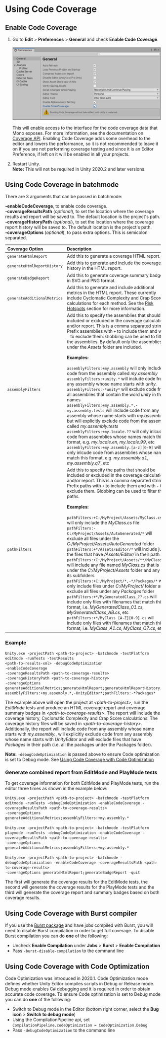 # Using Code Coverage

## Enable Code Coverage

1. Go to **Edit** > **Preferences** > **General** and check **Enable Code Coverage**.<br/><br/>
![Enable Code Coverage](images/enable_coverage.png)

    This will enable access to the interface for the code coverage data that Mono exposes. For more information, see the documentation on [Coverage API](https://docs.unity3d.com/ScriptReference/TestTools.Coverage.html). Enabling Code Coverage adds some overhead to the editor and lowers the performance, so it is not recommended to leave it on if you are not performing coverage testing and since it is an Editor Preference, if left on it will be enabled in all your projects.

2. Restart Unity.  
  **Note:** This will not be required in Unity 2020.2 and later versions. 

## Using Code Coverage in batchmode

There are 3 arguments that can be passed in batchmode:

**-enableCodeCoverage**, to enable code coverage.  
**-coverageResultsPath** (_optional_), to set the location where the coverage results and report will be saved to. The default location is the project's path.  
**-coverageHistoryPath** (_optional_), to set the location where the coverage report history will be saved to. The default location is the project's path.  
**-coverageOptions** (_optional_), to pass extra options. This is semicolon separated.   

|Coverage Option|Description|
|:---|:---|
|`generateHtmlReport`|Add this to generate a coverage HTML report.|
|`generateHtmlReportHistory`|Add this to generate and include the coverage history in the HTML report.|
|`generateBadgeReport`|Add this to generate coverage summary badges in SVG and PNG format.|
|`generateAdditionalMetrics`|Add this to generate and include additional metrics in the HTML report. These currently include Cyclomatic Complexity and Crap Score calculations for each method. See the [Risk Hotspots](HowToInterpretResults.md#risk-hotspots) section for more information.|
|`assemblyFilters`|Add this to specify the assemblies that should be included or excluded in the coverage calculation and/or report. This is a comma separated string. Prefix assemblies with `+` to include them and with `-` to exclude them. Globbing can be used to filter the assemblies. By default only the assemblies under the *Assets* folder are included.<br/><br/>**Examples:**<br/><br/>`assemblyFilters:+my.assembly` will only include code from the assembly called _my.assembly_ <br/>`assemblyFilters:+unity.*` will include code from any assembly whose name starts with _unity._<br/>`assemblyFilters:-*unity*` will exclude code from all assemblies that contain the word _unity_ in their names<br/>`assemblyFilters:+my.assembly.*,-my.assembly.tests` will include code from any assembly whose name starts with _my.assembly._, but will explicitly exclude code from the assembly called _my.assembly.tests_<br/>`assemblyFilters:+my.locale.??` will only inlcude code from assemblies whose names match this format, e.g. _my.locale.en_, _my.locale.99_, etc<br/>`assemblyFilters:+my.assembly.[a-z][0-9]` will only inlcude code from assemblies whose names match this format, e.g. _my.assembly.a1_, _my.assembly.q7_, etc|
|`pathFilters`|Add this to specify the paths that should be included or excluded in the coverage calculation and/or report. This is a comma separated string. Prefix paths with `+` to include them and with `-` to exclude them. Globbing can be used to filter the paths.<br/><br/>**Examples:**<br/><br/>`pathFilters:+C:/MyProject/Assets/MyClass.cs` will only include the _MyClass.cs_ file<br/>`pathFilters:-C:/MyProject/Assets/AutoGenerated/*` will exclude all files under the _C:/MyProject/Assets/AutoGenerated_ folder<br/>`pathFilters:+*/Assets/Editor/*` will include just the files that have _/Assets/Editor/_ in their path<br/>`pathFilters:+C:/MyProject/Assets/**/MyClass.cs` will include any file named _MyClass.cs_ that is under the _C:/MyProject/Assets_ folder and any of its subfolders<br/>`pathFilters:+C:/MyProject/*,-*/Packages/*` will only include files under _C:/MyProject/_ folder and exclude all files under any _Packages_ folder<br/>`pathFilters:+*/MyGeneratedClass_??.cs` will include only files with filenames that match this format, i.e. _MyGeneratedClass_01.cs_, _MyGeneratedClass_AB.cs_, etc<br/>`pathFilters:+*/MyClass_[A-Z][0-9].cs` will include only files with filenames that match this format, i.e. _MyClass_A1.cs_, _MyClass_Q7.cs_, etc|

### Example

```
Unity.exe -projectPath <path-to-project> -batchmode -testPlatform editmode -runTests -testResults
<path-to-results-xml> -debugCodeOptimization 
-enableCodeCoverage
-coverageResultsPath <path-to-coverage-results>
-coverageHistoryPath <path-to-coverage-history>
-coverageOptions generateAdditionalMetrics;generateHtmlReport;generateHtmlReportHistory;generateBadgeReport;
assemblyFilters:+my.assembly.*,-UnityEditor*;pathFilters:-*Packages*
```
The example above will open the project at _\<path-to-project\>_, run the _EditMode_ tests and produce an HTML coverage report and coverage summary badges in _\<path-to-coverage-results\>_. The report will include the coverage history, Cyclomatic Complexity and Crap Score calculations. The coverage history files will be saved in _\<path-to-coverage-history\>_. Additionally, the report will include code from any assembly whose name starts with _my.assembly._, will explicitly exclude code from any assembly whose name starts with _UnityEditor_ and will exclude files that have _Packages_ in their path (i.e. all the packages under the Packages folder).

**Note:** `-debugCodeOptimization` is passed above to ensure Code optimization is set to Debug mode. See [Using Code Coverage with Code Optimization](#using-code-coverage-with-code-optimization)

### Generate combined report from EditMode and PlayMode tests

To get coverage information for both EditMode and PlayMode tests, run the editor three times as shown in the example below:
```
Unity.exe -projectPath <path-to-project> -batchmode -testPlatform editmode -runTests -debugCodeOptimization -enableCodeCoverage -coverageResultsPath <path-to-coverage-results>
-coverageOptions generateAdditionalMetrics;assemblyFilters:+my.assembly.*

Unity.exe -projectPath <path-to-project> -batchmode -testPlatform playmode -runTests -debugCodeOptimization -enableCodeCoverage -coverageResultsPath <path-to-coverage-results>
-coverageOptions generateAdditionalMetrics;assemblyFilters:+my.assembly.*

Unity.exe -projectPath <path-to-project> -batchmode -debugCodeOptimization -enableCodeCoverage -coverageResultsPath <path-to-coverage-results>
-coverageOptions generateHtmlReport;generateBadgeReport -quit
```
The first will generate the coverage results for the EditMode tests, the second will generate the coverage results for the PlayMode tests and the third will generate the coverage report and summary badges based on both coverage results.

## Using Code Coverage with Burst compiler

If you use the [Burst package](https://docs.unity3d.com/Packages/com.unity.burst@latest) and have jobs compiled with Burst, you will need to disable Burst compilation in order to get full coverage. To disable Burst compilation you can do **one** of the following:

- Uncheck **Enable Compilation** under **Jobs** > **Burst** > **Enable Compilation**
- Pass `-burst-disable-compilation` to the command line

## Using Code Coverage with Code Optimization

Code Optimization was introduced in 2020.1. Code Optimization mode defines whether Unity Editor compiles scripts in Debug or Release mode. Debug mode enables C# debugging and it is required in order to obtain accurate code coverage. To ensure Code optimization is set to Debug mode you can do **one** of the following:

- Switch to Debug mode in the Editor (bottom right corner, select the **Bug icon** > **Switch to debug mode**)
- Using the CompilationPipeline api, set `CompilationPipeline.codeOptimization = CodeOptimization.Debug`
- Pass `-debugCodeOptimization` to the command line